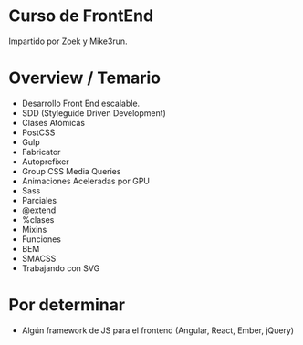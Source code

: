 # Curso de FrontEnd
Impartido por Zoek y Mike3run.

# Overview / Temario
- Desarrollo Front End escalable.
- SDD (Styleguide Driven Development)
- Clases Atómicas
- PostCSS
- Gulp
- Fabricator
- Autoprefixer
- Group CSS Media Queries
- Animaciones Aceleradas por GPU
- Sass
- Parciales
- @extend
- %clases
- Mixins
- Funciones
- BEM
- SMACSS
- Trabajando con SVG

# Por determinar
- Algún framework de JS para el frontend (Angular, React, Ember, jQuery) 
